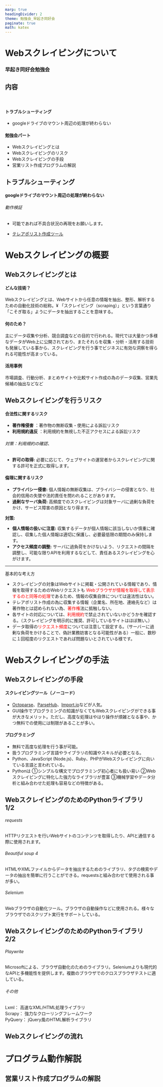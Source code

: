 ```yaml
---
marp: true
headingDivider: 2
theme: 勉強会_早起き同好会
paginate: true
math: katex
---
```


# Webスクレイピングについて

<!-- _class: title -->
<!-- _paginate: false -->

### 早起き同好会勉強会

## 内容
　　
#### トラブルシューティング

- googleドライブのマウント周辺の処理が終わらない

#### 勉強会パート

- Webスクレイピングとは
- Webスクレイピングのリスク
- Webスクレイピングの手段
- 営業リスト作成プログラムの解説

## トラブルシューティング

#### googleドライブのマウント周辺の処理が終わらない

###### 動作検証

- 可能であれば不具合状況の再現をお願いします。

- [テレアポリスト作成ツール](https://colab.research.google.com/drive/1EZkC1tRD60KzuEpD0mRvLZ3lUp1NujWT?usp=sharing#scrollTo=-UwKNoQw1E6d)

# Webスクレイピングの概要

## Webスクレイピングとは

#### どんな技術？

Webスクレイピングとは、Webサイトから任意の情報を抽出、整形、解析するための自動化技術の総称。¥
「スクレイピング（scraping）」という言葉通り「こそぎ取る」ようにデータを抽出することを意味する。

#### 何のため？

主にデータ収集や分析、競合調査などの目的で行われる。現代では大量かつ多様なデータがWeb上に公開されており、またそれらを収集・分析・活用する技術も発展している事から、スクレイピングを行う事でビジネスに有効な洞察を得られる可能性が高まっている。

#### 活用事例

市場調査、行動分析、まとめサイトや比較サイト作成の為のデータ収集、営業先候補の抽出などなど

## Webスクレイピングを行うリスク

#### 合法性に関するリスク

- **著作権侵害** ：著作物の無断収集・使用による訴訟リスク
- **利用規約違反** ：利用規約を無視した不正アクセスによる訴訟リスク

###### 対策：利用規約の確認、
- **許可の取得:** 必要に応じて、ウェブサイトの運営者からスクレイピングに関する許可を正式に取得します。

#### 倫理に関するリスク

- **プライバシー侵害:** 個人情報の無断収集は、プライバシーの侵害となり、社会的信用の失墜や法的責任を問われることがあります。
- **過剰なサーバ負荷:** 高頻度でのスクレイピングは対象サーバに過剰な負荷をかけ、サービス障害の原因となり得ます。

**対策:**
- **個人情報の扱いに注意:** 収集するデータが個人情報に該当しないか慎重に確認し、収集した個人情報は適切に保護し、必要最低限の期間のみ保持します。
- **アクセス頻度の調整:** サーバに過負荷をかけないよう、リクエストの間隔を調整し、可能な限りAPIを利用するなどして、責任あるスクレイピングを心がけます。

---
基本的な考え方

- スクレイピングの対象はWebサイトに掲載・公開されている情報であり、情報を取得するためのWebリクエストも <font color="#ff0000"> Webブラウザが情報を取得して表示するのと同等の処理</font>であるため、情報の収集自体については違法性はない。
- テレアポリスト作成の為に収集する情報（企業名、所在地、連絡先など）は著作物とは認められない為、<font color="#ff0000">著作権</font>法に抵触しない。
- 各サイトの対応については、<font color="#ff0000">利用規約</font>で禁止されていないかどうかを確認する。（スクレイピングを明示的に推奨、許可しているサイトはほぼ無い。）
- データ取得の<font color="#ff0000">リクエスト頻度</font>については注意して設定する。（サーバーに過剰な負荷をかけることで、偽計業務妨害となる可能性がある）一般に、数秒に１回程度のリクエストであれば問題ないとされている様です。

# Webスクレイピングの手法

## Webスクレイピングの手段

#### スクレイピングツール（ノーコード）

- [Octoparse](https://www.octoparse.jp/)、[ParseHub](https://www.parsehub.com/)、[Import.io](https://www.import.io/)などが人気。
- GUI操作でプログラミングの知識がなくてもWebスクレイピングができる事が大きなメリット。ただし、高度な処理はやはり操作が煩雑となる事や、かつ無料での使用には制限があることが多い。

#### プログラミング

- 無料で高度な処理を行う事が可能。
- 扱うプログラミング言語やライブラリの知識やスキルが必要となる。
- Python、JavaScript (Node.js)、Ruby、PHPがWebスクレイピングに向いている言語と言われている。
- Pythonは ①シンプルな構文でプログラミング初心者にも扱い易い ②Webスクレイピングに特化した強力なライブラリが豊富 ③機械学習やデータ分析と組み合わせた処理も容易などの特徴がある。

## WebスクレイピングのためのPythonライブラリ　1/2

###### requests

HTTPリクエストを行いWebサイトのコンテンツを取得したり、APIと通信する際に使用されます。

###### Beautiful soup 4

HTMLやXMLファイルからデータを抽出するためのライブラリ、タグの検索やデータの抽出を簡単に行うことができる。requestsと組み合わせて使用される事が多い。

###### Selenium

Webブラウザの自動化ツール。ブラウザの自動操作などに使用される。様々なブラウザでのスクリプト実行をサポートしている。

## WebスクレイピングのためのPythonライブラリ　2/2

###### Playwrite

Microsoftによる、ブラウザ自動化のためのライブラリ。Seleniumよりも現代的なAPIと多機能性を提供します。複数のブラウザでのクロスブラウザテストに適している。

###### その他

Lxml： 高速なXML/HTML処理ライブラリ\
Scrapy： 強力なクローリングフレームワーク\
PyQuery： jQuery風のHTML解析ライブラリ

## Webスクレイピングの流れ

# プログラム動作解説

## 営業リスト作成プログラムの解説
